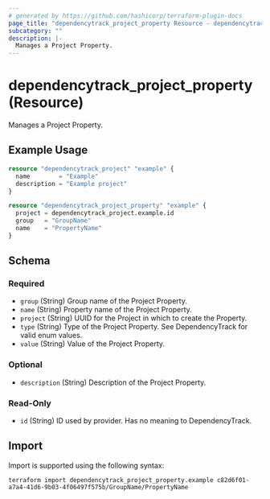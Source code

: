 ```yaml
---
# generated by https://github.com/hashicorp/terraform-plugin-docs
page_title: "dependencytrack_project_property Resource - dependencytrack"
subcategory: ""
description: |-
  Manages a Project Property.
---
```


# dependencytrack_project_property (Resource)

Manages a Project Property.

## Example Usage

```terraform
resource "dependencytrack_project" "example" {
  name        = "Example"
  description = "Example project"
}

resource "dependencytrack_project_property" "example" {
  project = dependencytrack_project.example.id
  group   = "GroupName"
  name    = "PropertyName"
}
```

<!-- schema generated by tfplugindocs -->
## Schema

### Required

- `group` (String) Group name of the Project Property.
- `name` (String) Property name of the Project Property.
- `project` (String) UUID for the Project in which to create the Property.
- `type` (String) Type of the Project Property. See DependencyTrack for valid enum values.
- `value` (String) Value of the Project Property.

### Optional

- `description` (String) Description of the Project Property.

### Read-Only

- `id` (String) ID used by provider. Has no meaning to DependencyTrack.

## Import

Import is supported using the following syntax:

```shell
terraform import dependencytrack_project_property.example c82d6f01-a7a4-41d6-9b03-4f06497f575b/GroupName/PropertyName
```
